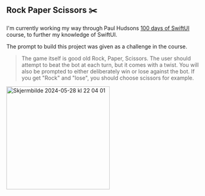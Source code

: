 ## Rock Paper Scissors :scissors:
I'm currently working my way through Paul Hudsons [100 days of SwiftUI](https://www.hackingwithswift.com/100/swiftui) course, to further my knowledge of SwiftUI.

The prompt to build this project was given as a challenge in the course. 

> The game itself is good old Rock, Paper, Scissors. The user should attempt to beat the bot at each turn, but it comes with a twist. You will also be prompted to either deliberately win or lose against the bot. If you get "Rock" and "lose", you should choose scissors for example. 

<img width="269" alt="Skjermbilde 2024-05-28 kl  22 04 01" src="https://github.com/Sondre-S/RockPaperScissors/assets/89384544/4372b733-acda-4cec-a098-add8af8dd5dd">

